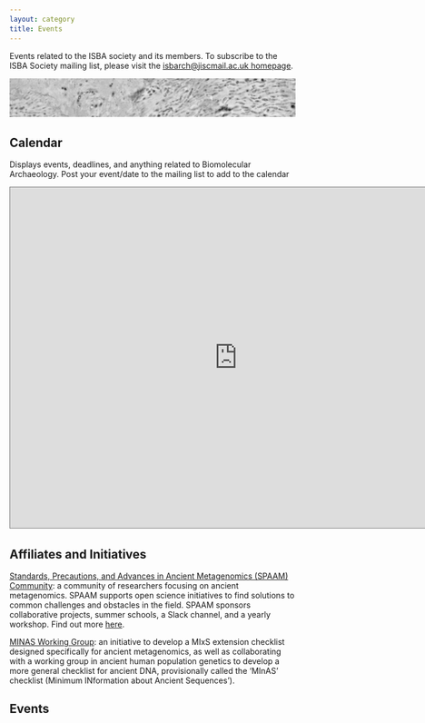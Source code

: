 ```yaml
---
layout: category
title: Events
---
```


Events related to the ISBA society and its members. To subscribe to the ISBA Society mailing list, please visit the [isbarch@jiscmail.ac.uk homepage](https://www.jiscmail.ac.uk/cgi-bin/webadmin?A0=ISBARCH).

![bacteria](/assets/images/banners/bacteria.jpg)

## Calendar

Displays events, deadlines, and anything related to Biomolecular Archaeology. Post your event/date to the mailing list to add to the calendar

<iframe src="https://calendar.google.com/calendar/embed?height=600&wkst=1&bgcolor=%23ffffff&ctz=Europe%2FBerlin&src=d2VibWFzdGVyQGlzYmFyY2gub3Jn&src=YWRkcmVzc2Jvb2sjY29udGFjdHNAZ3JvdXAudi5jYWxlbmRhci5nb29nbGUuY29t&src=ZW4tZ2IuZ2VybWFuI2hvbGlkYXlAZ3JvdXAudi5jYWxlbmRhci5nb29nbGUuY29t&color=%23039BE5&color=%2333B679&color=%230B8043" style="border:solid 1px #777" width="800" height="600" frameborder="0" scrolling="no"></iframe>

## Affiliates and Initiatives

[Standards, Precautions, and Advances in Ancient Metagenomics (SPAAM) Community](https://spaam-community.github.io/about/): a community of researchers focusing on ancient metagenomics. SPAAM supports open science initiatives to find solutions to common challenges and obstacles in the field. SPAAM sponsors collaborative projects, summer schools, a Slack channel, and a yearly workshop. Find out more [here](https://spaam-community.github.io/projects/#minas-mixs-checklist).

[MINAS Working Group](https://spaam-community.github.io/projects/#minas-mixs-checklist): an initiative to develop a MIxS extension checklist designed specifically for ancient metagenomics, as well as collaborating with a working group in ancient human population genetics to develop a more general checklist for ancient DNA, provisionally called the ‘MInAS’ checklist (Minimum INformation about Ancient Sequences’).

## Events
